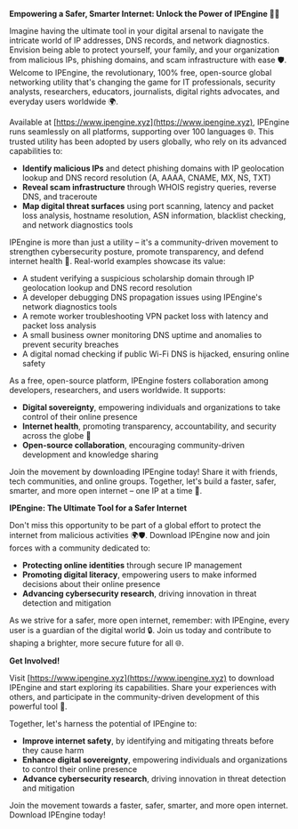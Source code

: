**Empowering a Safer, Smarter Internet: Unlock the Power of IPEngine 🔐🌐**

Imagine having the ultimate tool in your digital arsenal to navigate the intricate world of IP addresses, DNS records, and network diagnostics. Envision being able to protect yourself, your family, and your organization from malicious IPs, phishing domains, and scam infrastructure with ease 🛡️. Welcome to IPEngine, the revolutionary, 100% free, open-source global networking utility that's changing the game for IT professionals, security analysts, researchers, educators, journalists, digital rights advocates, and everyday users worldwide 🌍.

Available at [https://www.ipengine.xyz](https://www.ipengine.xyz), IPEngine runs seamlessly on all platforms, supporting over 100 languages 🌐. This trusted utility has been adopted by users globally, who rely on its advanced capabilities to:

*   **Identify malicious IPs** and detect phishing domains with IP geolocation lookup and DNS record resolution (A, AAAA, CNAME, MX, NS, TXT)
*   **Reveal scam infrastructure** through WHOIS registry queries, reverse DNS, and traceroute
*   **Map digital threat surfaces** using port scanning, latency and packet loss analysis, hostname resolution, ASN information, blacklist checking, and network diagnostics tools

IPEngine is more than just a utility – it's a community-driven movement to strengthen cybersecurity posture, promote transparency, and defend internet health 📡. Real-world examples showcase its value:

*   A student verifying a suspicious scholarship domain through IP geolocation lookup and DNS record resolution
*   A developer debugging DNS propagation issues using IPEngine's network diagnostics tools
*   A remote worker troubleshooting VPN packet loss with latency and packet loss analysis
*   A small business owner monitoring DNS uptime and anomalies to prevent security breaches
*   A digital nomad checking if public Wi-Fi DNS is hijacked, ensuring online safety

As a free, open-source platform, IPEngine fosters collaboration among developers, researchers, and users worldwide. It supports:

*   **Digital sovereignty**, empowering individuals and organizations to take control of their online presence
*   **Internet health**, promoting transparency, accountability, and security across the globe 🚀
*   **Open-source collaboration**, encouraging community-driven development and knowledge sharing

Join the movement by downloading IPEngine today! Share it with friends, tech communities, and online groups. Together, let's build a faster, safer, smarter, and more open internet – one IP at a time 🔗.

**IPEngine: The Ultimate Tool for a Safer Internet**

Don't miss this opportunity to be part of a global effort to protect the internet from malicious activities 🌍🛡️. Download IPEngine now and join forces with a community dedicated to:

*   **Protecting online identities** through secure IP management
*   **Promoting digital literacy**, empowering users to make informed decisions about their online presence
*   **Advancing cybersecurity research**, driving innovation in threat detection and mitigation

As we strive for a safer, more open internet, remember: with IPEngine, every user is a guardian of the digital world 🔒. Join us today and contribute to shaping a brighter, more secure future for all 🌐.

**Get Involved!**

Visit [https://www.ipengine.xyz](https://www.ipengine.xyz) to download IPEngine and start exploring its capabilities. Share your experiences with others, and participate in the community-driven development of this powerful tool 🔧.

Together, let's harness the potential of IPEngine to:

*   **Improve internet safety**, by identifying and mitigating threats before they cause harm
*   **Enhance digital sovereignty**, empowering individuals and organizations to control their online presence
*   **Advance cybersecurity research**, driving innovation in threat detection and mitigation

Join the movement towards a faster, safer, smarter, and more open internet. Download IPEngine today!